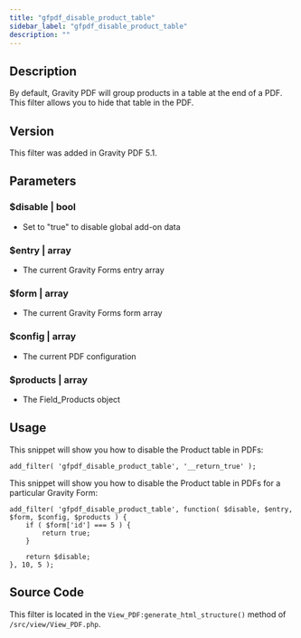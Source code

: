 ```yaml
---
title: "gfpdf_disable_product_table"
sidebar_label: "gfpdf_disable_product_table"
description: ""
---
```




## Description 

By default, Gravity PDF will group products in a table at the end of a PDF. This filter allows you to hide that table in the PDF.

## Version 

This filter was added in Gravity PDF 5.1.

## Parameters 

### $disable | bool
*  Set to "true" to disable global add-on data

### $entry | array
*  The current Gravity Forms entry array

### $form | array
*  The current Gravity Forms form array

### $config | array
*  The current PDF configuration

### $products | array 
*  The Field_Products object

## Usage 

This snippet will show you how to disable the Product table in PDFs:

```
add_filter( 'gfpdf_disable_product_table', '__return_true' );
```

This snippet will show you how to disable the Product table in PDFs for a particular Gravity Form:

```
add_filter( 'gfpdf_disable_product_table', function( $disable, $entry, $form, $config, $products ) {
    if ( $form['id'] === 5 ) {
        return true;
    }

    return $disable;
}, 10, 5 );
```

## Source Code 

This filter is located in the `View_PDF:generate_html_structure()` method of `/src/view/View_PDF.php`.